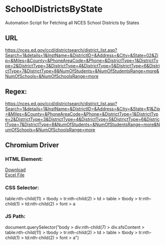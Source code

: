 # SchoolDistrictsByState

Automation Script for Fetching all NCES School Districts by States

## URL
https://nces.ed.gov/ccd/districtsearch/district_list.asp?Search=1&details=1&InstName=&DistrictID=&Address=&City=&State=02&Zip=&Miles=&County=&PhoneAreaCode=&Phone=&DistrictType=1&DistrictType=2&DistrictType=3&DistrictType=4&DistrictType=5&DistrictType=6&DistrictType=7&DistrictType=8&NumOfStudents=&NumOfStudentsRange=more&NumOfSchools=&NumOfSchoolsRange=more

## Regex:
https://nces.ed.gov/ccd/districtsearch/district_list.asp?Search=1&details=1&InstName=&DistrictID=&Address=&City=&State=$1&Zip=&Miles=&County=&PhoneAreaCode=&Phone=&DistrictType=1&DistrictType=2&DistrictType=3&DistrictType=4&DistrictType=5&DistrictType=6&DistrictType=7&DistrictType=8&NumOfStudents=&NumOfStudentsRange=more&NumOfSchools=&NumOfSchoolsRange=more

## Chromium Driver
### HTML Element:
<a href="JavaScript:GetExcelFile();" class="excelclass">Download<br>Excel File</a>

### CSS Selector:
table:nth-child(11) > tbody > tr:nth-child(2) > td > table > tbody > tr:nth-child(1) > td:nth-child(2) > font > a

### JS Path:
document.querySelector("body > div:nth-child(7) > div.sfsContent > table:nth-child(11) > tbody > tr:nth-child(2) > td > table > tbody > tr:nth-child(1) > td:nth-child(2) > font > a")

